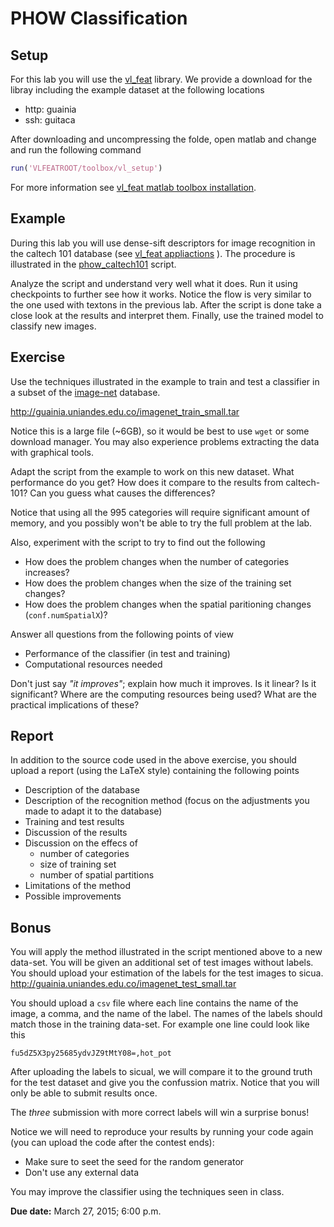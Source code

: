 # PHOW Classification

## Setup

For this lab you will use the [vl_feat](http://www.vlfeat.org/index.html) library. We provide a download for the libray including the example dataset at the following locations

  - http: guainia
  - ssh: guitaca

After downloading and uncompressing the folde, open matlab and change and run the following command

```matlab
run('VLFEATROOT/toolbox/vl_setup')
```

For more information see [vl_feat matlab toolbox installation](http://www.vlfeat.org/install-matlab.html).

## Example

During this lab you will use dense-sift descriptors for image recognition in the caltech 101 database (see [vl_feat appliactions](http://www.vlfeat.org/applications/apps.html) ). The procedure is illustrated in the [phow_caltech101](http://www.vlfeat.org/applications/caltech-101-code.html) script. 

Analyze the script and understand very well what it does. Run it using checkpoints to further see how it works. Notice the flow is very similar to the one used with textons in the previous lab. After the script is done take a close look at the results and interpret them. Finally, use the trained model to classify new images.

## Exercise

Use the techniques illustrated in the example to train and test a classifier in a subset of the [image-net](www.image-net.org) database. 

http://guainia.uniandes.edu.co/imagenet_train_small.tar

Notice this is a large file (~6GB), so it would be best to use ``wget`` or some download manager. You may also experience problems extracting the data with graphical tools. 

Adapt the script from the example to work on this new dataset. What performance do you get? How does it compare to the results from caltech-101? Can you guess what causes the differences?

Notice that using all the 995 categories will require significant amount of memory, and you possibly won't be able to try the full problem at the lab. 

Also, experiment with the script to try to find out the following

- How does the problem changes when the number of categories increases?
- How does the problem changes when the size of the training set changes?
- How does the problem changes when the spatial paritioning changes (``conf.numSpatialX``)?

Answer all questions from the following points of view

- Performance of the classifier (in test and training)
- Computational resources needed

Don't just say *"it improves"*; explain how much it improves. Is it linear? Is it significant? Where are the computing resources being used? What are the practical implications of these?

## Report

In addition to the source code used in the above exercise, you should upload a report (using the LaTeX style) containing the following points

- Description of the database
- Description of the recognition method (focus on the adjustments you made to adapt it to the database)
- Training and test results
- Discussion of the results
- Discussion on the effecs of
  - number of categories 
  - size of training set
  - number of spatial partitions
- Limitations of the method
- Possible improvements


## Bonus

You will apply the method illustrated in the script mentioned above to a new data-set. You will be given an additional set of test images without labels. You should upload your estimation of the labels for the test images to sicua. 
http://guainia.uniandes.edu.co/imagenet_test_small.tar

You should upload a ``csv`` file where each line contains the name of the image, a comma, and the name of the label. The names of the labels should match those in the training data-set. For example one line could look like this

 ```csv
 fu5dZ5X3py25685ydvJZ9tMtY08=,hot_pot
 ```

After uploading the labels to sicual, we will compare it to the ground truth for the test dataset and give you the confussion matrix. Notice that you will only be able to submit results once.

The *three* submission with more correct labels will win a surprise bonus!

Notice we will need to reproduce your results by running your code again (you can upload the code after the contest ends):
- Make sure to seet the seed for the random generator
- Don't use any external data

You may improve the classifier using the techniques seen in class.

**Due date:**  March 27, 2015; 6:00 p.m.


